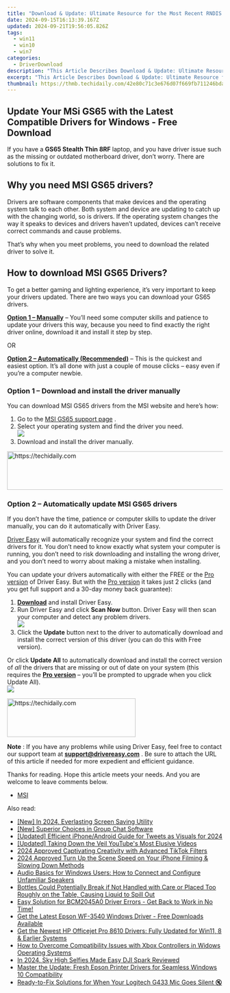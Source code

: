 ```yaml
---
title: "Download & Update: Ultimate Resource for the Most Recent RNDIS Drivers for Windows Systems"
date: 2024-09-15T16:13:39.167Z
updated: 2024-09-21T19:56:05.826Z
tags:
  - win11
  - win10
  - win7
categories:
  - DriverDownload
description: "This Article Describes Download & Update: Ultimate Resource for the Most Recent RNDIS Drivers for Windows Systems"
excerpt: "This Article Describes Download & Update: Ultimate Resource for the Most Recent RNDIS Drivers for Windows Systems"
thumbnail: https://thmb.techidaily.com/42e80c71c3e676d07f669fb711246bda708f83a958555a8cf5d9869ea65371d4.jpg
---
```


## Update Your MSi GS65 with the Latest Compatible Drivers for Windows - Free Download

If you have a **GS65 Stealth Thin 8RF** laptop, and you have driver issue such as the missing or outdated motherboard driver, don’t worry. There are solutions to fix it.

## Why you need MSI GS65 drivers?

 Drivers are software components that make devices and the operating system talk to each other. Both system and device are updating to catch up with the changing world, so is drivers. If the operating system changes the way it speaks to devices and drivers haven’t updated, devices can’t receive correct commands and cause problems.

 That’s why when you meet problems, you need to download the related driver to solve it.

## How to download MSI GS65 Drivers?

 To get a better gaming and lighting experience, it’s very important to keep your drivers updated. There are two ways you can download your GS65 drivers.

**[Option 1 – Manually](https://tools.techidaily.com/drivereasy/download/)**  – You’ll need some computer skills and patience to update your drivers this way, because you need to find exactly the right driver online, download it and install it step by step.

OR

**[Option 2 – Automatically (Recommended)](https://www.drivereasy.com/knowledge/download-msi-gs65-drivers-for-windows/#op2)**  – This is the quickest and easiest option. It’s all done with just a couple of mouse clicks – easy even if you’re a computer newbie.

### **Option 1 –** **Download and install the driver manually**

 You can download MSI GS65 drivers from the MSI website and here’s how:

1. Go to the[](https://www.msi.com/Motherboard/support/Z270-GAMING-PRO-CARBON#down-driver&Win10%2064) [MSI GS65 support page](https://www.msi.com/Laptop/support/GS65-Stealth-Thin-8RF#down-driver) .
2. Select your operating system and find the driver you need.  
![](https://images.drivereasy.com/wp-content/uploads/2019/08/gs.jpg)
3. Download and install the driver manually.

<!-- affiliate ads begin -->
<a href="https://appsumo.8odi.net/c/5597632/2151855/7443" target="_top" id="2151855">
  <img src="//a.impactradius-go.com/display-ad/7443-2151855" border="0" alt="https://techidaily.com" width="728" height="90"/>
</a>
<img height="0" width="0" src="https://appsumo.8odi.net/i/5597632/2151855/7443" style="position:absolute;visibility:hidden;" border="0" />
<!-- affiliate ads end -->

### **Option 2 – Automatically update MSI GS65 drivers**

 If you don’t have the time, patience or computer skills to update the driver manually, you can do it automatically with Driver Easy.

[Driver Easy](https://tools.techidaily.com/drivereasy/download/) will automatically recognize your system and find the correct drivers for it. You don’t need to know exactly what system your computer is running, you don’t need to risk downloading and installing the wrong driver, and you don’t need to worry about making a mistake when installing.

 You can update your drivers automatically with either the FREE or the [Pro version](https://tools.techidaily.com/drivereasy/download/) of Driver Easy. But with the [Pro version](https://tools.techidaily.com/drivereasy/download/) it takes just 2 clicks (and you get full support and a 30-day money back guarantee):

1. **[Download](https://tools.techidaily.com/drivereasy/download/)**  and install Driver Easy.
2. Run Driver Easy and click **Scan Now** button. Driver Easy will then scan your computer and detect any problem drivers.  
![](https://images.drivereasy.com/wp-content/uploads/2019/08/NVIDIA-18.jpg)
3. Click the **Update** button next to the driver to automatically download and install the correct version of this driver (you can do this with Free version).  

 Or click **Update All** to automatically download and install the correct version of _all_ the drivers that are missing or out of date on your system (this requires the **[Pro version](https://tools.techidaily.com/drivereasy/download/)**  – you’ll be prompted to upgrade when you click Update All).  
![](https://images.drivereasy.com/wp-content/uploads/2019/08/NVIDIA-Geoforce.jpg)

<!-- affiliate ads begin -->
<a href="https://laganoo.pxf.io/c/5597632/1657395/16446" target="_top" id="1657395">
  <img src="//a.impactradius-go.com/display-ad/16446-1657395" border="0" alt="https://techidaily.com" width="300" height="90"/>
</a>
<img height="0" width="0" src="https://laganoo.pxf.io/i/5597632/1657395/16446" style="position:absolute;visibility:hidden;" border="0" />
<!-- affiliate ads end -->

**Note** : If you have any problems while using Driver Easy, feel free to contact our support team at **[support@drivereasy.com](https://tools.techidaily.com/drivereasy/download/)**  . Be sure to attach the URL of this article if needed for more expedient and efficient guidance.

 Thanks for reading. Hope this article meets your needs. And you are welcome to leave comments below.

* [MSI](https://tools.techidaily.com/drivereasy/download/)

<ins class="adsbygoogle"
     style="display:block"
     data-ad-format="autorelaxed"
     data-ad-client="ca-pub-7571918770474297"
     data-ad-slot="1223367746"></ins>

<ins class="adsbygoogle"
     style="display:block"
     data-ad-client="ca-pub-7571918770474297"
     data-ad-slot="8358498916"
     data-ad-format="auto"
     data-full-width-responsive="true"></ins>

<span class="atpl-alsoreadstyle">Also read:</span>
<div><ul>
<li><a href="https://screen-mirroring-recording.techidaily.com/new-in-2024-everlasting-screen-saving-utility/"><u>[New] In 2024, Everlasting Screen Saving Utility</u></a></li>
<li><a href="https://video-capture.techidaily.com/new-superior-choices-in-group-chat-software/"><u>[New] Superior Choices in Group Chat Software</u></a></li>
<li><a href="https://twitter-videos.techidaily.com/updated-efficient-iphoneandroid-guide-for-tweets-as-visuals-for-2024/"><u>[Updated] Efficient iPhone/Android Guide for Tweets as Visuals for 2024</u></a></li>
<li><a href="https://facebook-video-share.techidaily.com/updated-taking-down-the-veil-youtubes-most-elusive-videos/"><u>[Updated] Taking Down the Veil YouTube's Most Elusive Videos</u></a></li>
<li><a href="https://fox-helps.techidaily.com/2024-approved-captivating-creativity-with-advanced-tiktok-filters/"><u>2024 Approved Captivating Creativity with Advanced TikTok Filters</u></a></li>
<li><a href="https://article-posts.techidaily.com/2024-approved-turn-up-the-scene-speed-on-your-iphone-filming-and-slowing-down-methods/"><u>2024 Approved Turn Up the Scene Speed on Your iPhone Filming & Slowing Down Methods</u></a></li>
<li><a href="https://sound-issues.techidaily.com/audio-basics-for-windows-users-how-to-connect-and-configure-unfamiliar-speakers/"><u>Audio Basics for Windows Users: How to Connect and Configure Unfamiliar Speakers</u></a></li>
<li><a href="https://driver-download.techidaily.com/bottles-could-potentially-break-if-not-handled-with-care-or-placed-too-roughly-on-the-table-causing-liquid-to-spill-out/"><u>Bottles Could Potentially Break if Not Handled with Care or Placed Too Roughly on the Table, Causing Liquid to Spill Out</u></a></li>
<li><a href="https://driver-download.techidaily.com/easy-solution-for-bcm2045a0-driver-errors-get-back-to-work-in-no-time/"><u>Easy Solution for BCM2045A0 Driver Errors - Get Back to Work in No Time!</u></a></li>
<li><a href="https://driver-download.techidaily.com/get-the-latest-epson-wf-3540-windows-driver-free-downloads-available/"><u>Get the Latest Epson WF-3540 Windows Driver - Free Downloads Available</u></a></li>
<li><a href="https://driver-download.techidaily.com/get-the-newest-hp-officejet-pro-8610-drivers-fully-updated-for-win11-8-and-earlier-systems/"><u>Get the Newest HP Officejet Pro 8610 Drivers: Fully Updated for Win11, 8 & Earlier Systems</u></a></li>
<li><a href="https://driver-download.techidaily.com/how-to-overcome-compatibility-issues-with-xbox-controllers-in-widows-operating-systems/"><u>How to Overcome Compatibility Issues with Xbox Controllers in Widows Operating Systems</u></a></li>
<li><a href="https://extra-approaches.techidaily.com/in-2024-sky-high-selfies-made-easy-dji-spark-reviewed/"><u>In 2024, Sky High Selfies Made Easy DJI Spark Reviewed</u></a></li>
<li><a href="https://driver-download.techidaily.com/master-the-update-fresh-epson-printer-drivers-for-seamless-windows-10-compatibility/"><u>Master the Update: Fresh Epson Printer Drivers for Seamless Windows 10 Compatibility</u></a></li>
<li><a href="https://driver-download.techidaily.com/ready-to-fix-solutions-for-when-your-logitech-g433-mic-goes-silent/"><u>Ready-to-Fix Solutions for When Your Logitech G433 Mic Goes Silent 🔇</u></a></li>
</ul></div>

